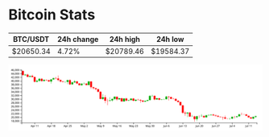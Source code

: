 # Bitcoin Stats

BTC/USDT|24h change|24h high|24h low|
|---|---|---|---|
|$20650.34|4.72%|$20789.46|$19584.37|

<img src="./chart.svg">
